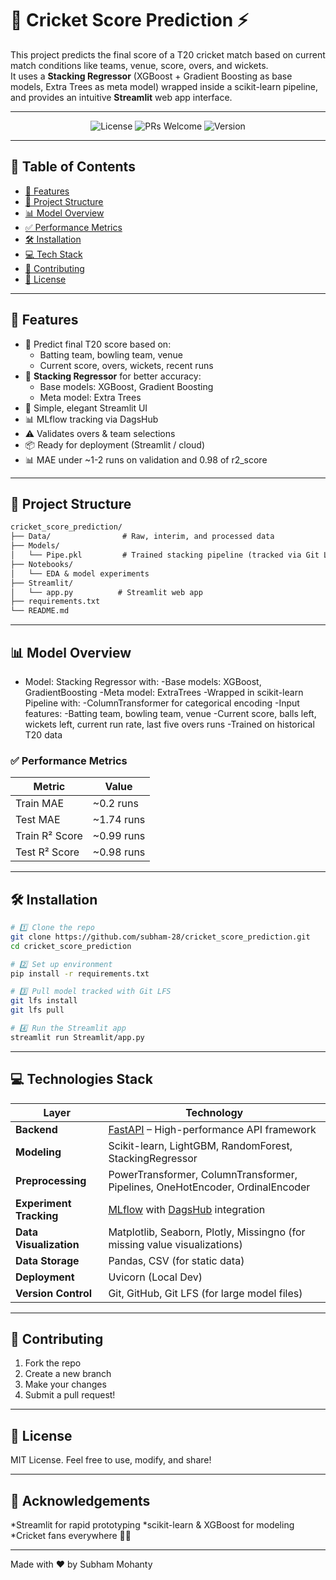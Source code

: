 # 🏏 Cricket Score Prediction ⚡

This project predicts the final score of a T20 cricket match based on current match conditions like teams, venue, score, overs, and wickets.  
It uses a **Stacking Regressor** (XGBoost + Gradient Boosting as base models, Extra Trees as meta model) wrapped inside a scikit-learn pipeline, and provides an intuitive **Streamlit** web app interface.

---
<p align="center">
  <img src="https://img.shields.io/badge/license-MIT-blue.svg" alt="License">
  <img src="https://img.shields.io/badge/PRs-welcome-brightgreen.svg" alt="PRs Welcome">
  <img src="https://img.shields.io/badge/version-1.0.0-blue.svg" alt="Version">
  </p>

---

## 📖 Table of Contents

- [🚀 Features](#-features)
- [📁 Project Structure](#-project-structure)
- [📊 Model Overview](#-model-overview)
- [✅ Performance Metrics](#-performance-metrics)
- [🛠️ Installation](#️-installation)
- [💻 Tech Stack](#-tech-stack)
- [🤝 Contributing](#-contributing)
- [📜 License](#-license)

---

## 🚀 Features

- 🏏 Predict final T20 score based on:
  - Batting team, bowling team, venue
  - Current score, overs, wickets, recent runs
- 🧠 **Stacking Regressor** for better accuracy:
  - Base models: XGBoost, Gradient Boosting
  - Meta model: Extra Trees
- 🌙 Simple, elegant Streamlit UI
- 📊 MLflow tracking via DagsHub
- ⚠️ Validates overs & team selections
- 📦 Ready for deployment (Streamlit / cloud)
- 📊 MAE under ~1-2 runs on validation and 0.98 of r2_score

---

## 📁 Project Structure
```md
cricket_score_prediction/
├── Data/                # Raw, interim, and processed data
├── Models/
│   └── Pipe.pkl         # Trained stacking pipeline (tracked via Git LFS)
├── Notebooks/
│   └── EDA & model experiments
├── Streamlit/
│   └── app.py          # Streamlit web app
├── requirements.txt
└── README.md

```
---

## 📊 Model Overview

- Model: Stacking Regressor with:
  -Base models: XGBoost, GradientBoosting
  -Meta model: ExtraTrees
-Wrapped in scikit-learn Pipeline with:
-ColumnTransformer for categorical encoding
-Input features:
  -Batting team, bowling team, venue
  -Current score, balls left, wickets left, current run rate, last five overs runs
-Trained on historical T20 data

### ✅ Performance Metrics

| Metric       | Value     |
|--------------|-----------|
| Train MAE    | ~0.2 runs |
| Test MAE     | ~1.74 runs |
| Train R² Score  | ~0.99 runs |
| Test R² Score     | ~0.98 runs |

---

## 🛠️ Installation

```bash
# 1️⃣ Clone the repo
git clone https://github.com/subham-28/cricket_score_prediction.git
cd cricket_score_prediction

# 2️⃣ Set up environment
pip install -r requirements.txt

# 3️⃣ Pull model tracked with Git LFS
git lfs install
git lfs pull

# 4️⃣ Run the Streamlit app
streamlit run Streamlit/app.py

```

---

## 💻 Technologies Stack

| Layer            | Technology                               |
|------------------|------------------------------------------|
| **Backend**  | [FastAPI](https://fastapi.tiangolo.com/) – High-performance API framework |
| **Modeling** | Scikit-learn, LightGBM, RandomForest, StackingRegressor           |
| **Preprocessing** | PowerTransformer, ColumnTransformer, Pipelines, OneHotEncoder, OrdinalEncoder |
| **Experiment Tracking** | [MLflow](https://mlflow.org/) with [DagsHub](https://dagshub.com/) integration |
| **Data Visualization** | Matplotlib, Seaborn, Plotly, Missingno (for missing value visualizations)      |
| **Data Storage** | Pandas, CSV (for static data)|
| **Deployment** | Uvicorn (Local Dev)     |
| **Version Control** | Git, GitHub, Git LFS (for large model files)               |

---

## 🤝 Contributing

1. Fork the repo
2. Create a new branch
3. Make your changes
4. Submit a pull request!

---

## 📜 License
MIT License. Feel free to use, modify, and share!

---

## 🙌 Acknowledgements
*Streamlit for rapid prototyping
*scikit-learn & XGBoost for modeling
*Cricket fans everywhere 🏏✨

---

Made with ❤️ by Subham Mohanty
